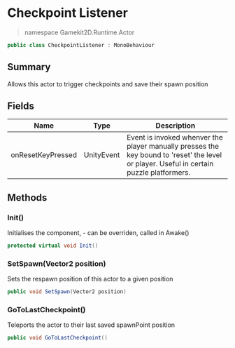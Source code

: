 # Checkpoint Listener
> namespace Gamekit2D.Runtime.Actor
```csharp
public class CheckpointListener : MonoBehaviour
```

## Summary
Allows this actor to trigger checkpoints and save their spawn position

## Fields
| Name | Type | Description |
|------|------|-------------|
| onResetKeyPressed | UnityEvent | Event is invoked whenver the player manually presses the key bound to 'reset' the level or player. Useful in certain puzzle platformers. |

## Methods
### Init()
Initialises the component, - can be overriden, called in Awake()
```csharp
protected virtual void Init()
```

### SetSpawn(Vector2 position)
Sets the respawn position of this actor to a given position
```csharp
public void SetSpawn(Vector2 position)
```

### GoToLastCheckpoint()
Teleports the actor to their last saved spawnPoint position
```csharp
public void GoToLastCheckpoint()
```